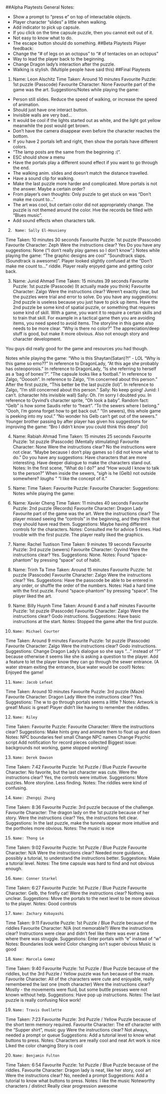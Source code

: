 ##Alpha Playtests
General Notes:
* Show a prompt to “press e” on top of interactable objects.
* Player character “slides” a little when walking.
* Add indicator to pick up capsule.
* If you click on the time capsule puzzle, then you cannot exit out of it.
* Not easy to know what to do.
* The escape button should do something.
##Beta Playtests
Player feedback:
* Change the “# of legs on an octopus” to “# of tentacles on an octopus”
* Way to lead the player back to the beginning.
* Change Dragon lady’s interaction after the puzzle.
* Walking is stylish. (Multiple people have said this)
##Final Playtests
1. Name: Leon Alschitz
Time Taken: Around 10 minutes
Favourite Puzzle: 1st puzzle (Passcode)
Favourite Character: None
			Favourite part of the game was the art.
Suggestions/Notes while playing the game: 
* Person still slides. Reduce the speed of walking, or increase the speed of animation.
* Should just have one interact button. 
* Invisible walls are very bad… 
* It would be cool if the lights started out as white, and the light got yellow meanwhile the post would get brown. 
* Don’t have the camera disappear even before the character reaches the bottom.
* If you have 2 portals left and right, then show the portals have different colors.
* “The lamp posts are the same from the beginning :(“.
* ESC should show a menu
* Have the portals play a different sound effect if you want to go through the end.
* The walking anim. slides and doesn’t match the distance travelled. 
* Have a sound clip for walking.
* Make the last puzzle more harder and complicated. More portals is not the answer. Maybe a certain order?
* From player’s own thoughts: Only puzzle to get stuck on was “Don’t make me count to…”
* The art was cool, but certain color did not appropriately change. The puzzle is not themed around the color. Hve the records be filled with “Blues music”.
* Add sound effects when characters talk.

2.  	Name: Sally El-Housieny
Time Taken: 10 minutes 30 seconds
Favourite Puzzle: 1st puzzle (Passcode)
Favourite Character: Zeph
Were the instructions clear? Yes
Do you have any suggestions: None (“I don’t really play games so I don’t know”.)
Notes while playing the game: 
“The graphic designs are cool” 
“Soundtrack slaps. (Soundtrack is awesome)”.
Player looked slightly confused at the “Don’t make me count to…” riddle. 
Player really enjoyed game and getting color back.

3. 	Name: Junid Ahmad
Time Taken: 15 minutes 39 seconds
Favourite Puzzle: 1st puzzle (Passcode) (It actually made you think)
Favourite Character: Zalgo
Were the instructions clear? Weren’t exactly clear, but the puzzles were trial and error to solve.
Do you have any suggestions: 2nd puzzle is useless because you just have to pick up items. Have the 2nd puzzle be some kind of spatial puzzle, or something that requires some kind of skill. With a game, you want it to require a certain skills and to train that skill. For example in a tactical game then you are avoiding items, you need speed to avoid items. The storyline in this game also needs to be more clear. “Why is there no color?” The appreciation/deep stuff is good, but make it more obvious. Also not enough story and character development.

You guys did really good for the game and resources you had though.

Notes while playing the game:
“Who is this Shaytan(Satan)?!” - LOL
“Why is this game so emo??”
In reference to DragonLady, “At this age she probably has osteoporosis.”
In reference to DragonLady, “Is she referring to herself as a ‘bag of bones’?”.
“The capsule looks like a football.”
In reference to Zalgo, “Oooooh”.
In reference to Zalgo, “I’m concerned about this person.”
After the first puzzle, “This better be the last puzzle (lol)”.
In reference to Zalgo, ”I’m still concerned about this person.”
Sally: No keep going! 
Junid: I can’t. (character hits invisible wall) 
Sally: Oh. I’m sorry I doubted you.
In reference to Oyvind’s character sprite, “Oh look a baby”.
Random fact: “Gelb” is how some Saudis refer to “heart”.
“To the sewers where I belong.”
“Oooh, I’m gonna forget how to get back out.”
“(In sewers), this whole game is peeking into my soul.”
“No wonder his Gelb can’t get out of the sewers.” 
Younger brother passing by after player has given his suggestions for improving the game: “Bro I didn’t know you could think this deep” (lol)

4. 	Name: Rabiah Ahmad
Time Taken: 15 minutes 25 seconds
Favourite Puzzle: 1st puzzle (Passcode) (Mentally stimulating)
Favourite Character: None
Were the instructions clear? No the instructions were not clear. “Maybe because I don’t play games so I did not know what to do.” 
Do you have any suggestions: Have characters that are more interesting. Have deeper dialogue to make the characters stand out.
Notes:
In the first scene, “What do I do?” and “How would I know to talk to the person?”
When inside the sewers, “*sigh* is he (Gelb) not outside somewhere? *laughs* ”
“I like the concept of it.”

5. 	Name: 
Time Taken: 
Favourite Puzzle: 
Favourite Character: 
Suggestions:
Notes while playing the game: 

6. 	Name: Xavier Cheng
Time Taken: 11 minutes 40 seconds
Favourite Puzzle: 2nd puzzle (Records)
Favourite Character: Dragon Lady
			Favourite part of the game was the art.
Were the instructions clear? The player missed seeing the “controls” in the beginning, and they think that they should have read them.
Suggestions: Maybe having different controls for the characters.
Notes:
Consulted me for advice 5 times.
Had trouble with the first puzzle.
The player really liked the graphics.

7. 	Name: Rachel Tustison
Time Taken: 9 minutes 19 seconds
Favourite Puzzle: 3rd puzzle (sewers)
Favourite Character: Oyvind
Were the instructions clear? Yes.
Suggestions: None.
Notes:
Found “space-phantom” by pressing “space” out of habit.

8. 	Name: Trinh Ta 
Time Taken: Around 15 minutes
Favourite Puzzle: 1st puzzle (Passcode)
Favourite Character: Zalgo
Were the instructions clear? Yes.
Suggestions: Have the passcode be able to be entered in any order, or shuffle the order of the numbers.
Notes:
Had a hard time with the first puzzle.
Found “space-phantom” by pressing “space”.
The player liked the art.

9.	Name: Billy Huynh
Time Taken: Around 6 and a half minutes
Favourite Puzzle: 1st puzzle (Passcode)
Favourite Character: Zalgo
Were the instructions clear? Godo instructions.
Suggestions: Have basic instructions at the start.
Notes:
Stopped the game after the first puzzle.

10. 	Name: Michael Courter
Time Taken: Around 9 minutes
Favourite Puzzle: 1st puzzle (Passcode)
Favourite Character: Zalgo
Were the instructions clear? Godo instructions.
Suggestions: Change Dragon Lady’s dialogue so she says ”...” instead of “?” because otherwise it seems like she is asking a question to the player. Add a feature to let the player know they can go through the sewer entrance. (A water stream exiting the entrance, blue water would be cool!)
Notes:
Enjoyed the game!

11. 	Name: Jacob Lefeat
Time Taken: Around 10 minutes
Favourite Puzzle: 3rd puzzle (Maze)
Favourite Character: Dragon Lady
Were the instructions clear? Yes.
Suggestions: The w to go through portals seems a little ?
Notes:
Artwork is great!
Music is great!
Player didn’t like having to remember the riddles.

12. 	Name: Riley 
Time Taken:
Favourite Puzzle: 
Favourite Character: 
Were the instructions clear? 
Suggestions: Make hints grey and animate them to float up and down
Notes:
NPC boundaries feel small
Change NPC names
Change Psychic script
Add notification for record pieces collected
Biggest issue: backgrounds not working, game stopped working!

13. 	Name: Derek Dawson
Time Taken: 7:42
Favourite Puzzle: 1st Puzzle / Blue Puzzle 
Favourite Character: No favorite, but the last character was cute. 
Were the instructions clear? Yes, the controls were intuitive.
Suggestions: More puzzles. More storyline. Less finding. 
Notes:
The riddles were kind of confusing. 

14. 	Name: Zhengqi Zhang
Time Taken: 8:36
Favourite Puzzle: 3rd puzzle because of the challenge. 
Favourite Character: The dragon lady on the 1st puzzle because of her story. 
Were the instructions clear? Yes, the instructions felt clear. 
Suggestions: In the last puzzle, make the tunnels appear more intuitive and the portholes more obvious. 
Notes:
The music is nice

15. 	Name: Thong Le
Time Taken: 9:02
Favourite Puzzle: 1st Puzzle / Blue Puzzle
Favourite Character: N/A
Were the instructions clear? Needed more guidance, possibly a tutorial, to understand the instructions better.
Suggestions: Make a tutorial level.
Notes:
The time capsule was hard to find and not obvious enough. 

16. 	Name: Conner Starkel
Time Taken: 6:27
Favourite Puzzle: 1st Puzzle / Blue Puzzle
Favourite Character: Gelb, the firefly cat!
Were the instructions clear? Nothing was unclear. 
Suggestions: Move the portals to the next level to be more obvious to the player. 
Notes:
Good controls

17. 	Name: Zachary Kobayashi
Time Taken: 9:11
Favourite Puzzle: 1st Puzzle / Blue Puzzle because of the riddles
Favourite Character: N/A (not memorable?)
Were the instructions clear? Instructions were clear and didn’t feel like there was ever a time where there was struggle.
Suggestions: Enter portals with “e” instead of “w”
Notes:
Boundaries look weird
Color changing isn’t super obvious
Music is good

18. 	Name: Marcela Gomez
Time Taken: 9:40
Favourite Puzzle: 1st Puzzle / Blue Puzzle because of the riddles, but the 3rd Puzzle / Yellow puzzle was fun because of the maze.
Favourite Character: All of the characters were cute and enjoyable, really remembered the last one (moth character)
Were the instructions clear? Mostly - the movements were fluid, but some buttle presses were not known without help.
Suggestions: Have pop up instructions. 
Notes:
The last puzzle is really confusing
Nice work! 


19. 	Name: Travis Ouellette
Time Taken: 7:23
Favourite Puzzle: 3rd Puzzle / Yellow Puzzle because of the short term memory required.
Favourite Character: The elf character with the “Supper shirt”, music guy
Were the instructions clear? Not always, needed a prompt or queue 
Suggestions: Add a tutorial level to know what buttons to press. 
Notes:
Characters are really cool and neat
Art work is nice
Liked the color changing
Story is cool


20. 	Name: Benjamin Fulton
Time Taken: 6:54
Favourite Puzzle: 1st Puzzle / Blue Puzzle because of the riddles. 
Favourite Character: Dragon lady is neat, like her story, cool art
Were the instructions clear? No, needed a prompt
Suggestions: Add a tutorial to know what buttons to press. 
Notes:
I like the music
Noteworthy characters / distinct
Really clear progression 
awesome
